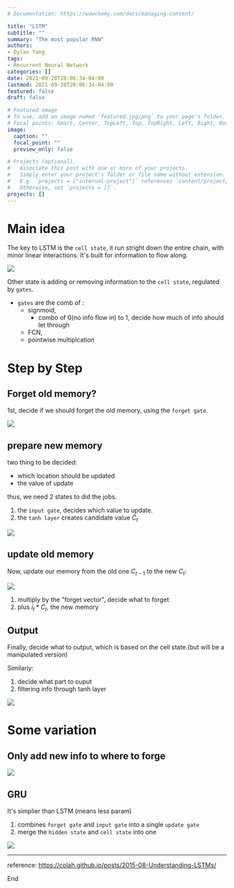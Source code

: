 ```yaml
---
# Documentation: https://wowchemy.com/docs/managing-content/

title: "LSTM"
subtitle: ""
summary: "The most popular RNN"
authors: 
- Dylan Yang
tags: 
- Recurrent Neural Network
categories: []
date: 2021-09-20T20:06:34-04:00
lastmod: 2021-09-20T20:06:34-04:00
featured: false
draft: false

# Featured image
# To use, add an image named `featured.jpg/png` to your page's folder.
# Focal points: Smart, Center, TopLeft, Top, TopRight, Left, Right, BottomLeft, Bottom, BottomRight.
image:
  caption: ""
  focal_point: ""
  preview_only: false

# Projects (optional).
#   Associate this post with one or more of your projects.
#   Simply enter your project's folder or file name without extension.
#   E.g. `projects = ["internal-project"]` references `content/project/deep-learning/index.md`.
#   Otherwise, set `projects = []`.
projects: []
---
```


# Main idea

The key to LSTM is the `cell state`, it run stright down the entire chain, with minor linear interactions. It's built for information to flow along.

![](https://cdn.mathpix.com/snip/images/HGIUuLgyaEt9tFfWIiZ5OSBU6BV00tg1zucASVtqdhA.original.fullsize.png)

Other state is adding or removing information to the `cell state`, regulated by `gates`.
- `gates` are the comb of : 
  - signmoid, 
    - combo of 0(no info flow in) to 1, decide how much of info should let through
  - FCN, 
  - pointwise multiplcation


# Step by Step


## Forget old memory?

1st, decide if we should forget the old memory, using the `forget gate`.


![](https://cdn.mathpix.com/snip/images/GZFXBakLJVo8Q1fPPwEFNXJRS8O_qP0wIsHJqLaWEQE.original.fullsize.png)


## prepare new memory


two thing to be decided:
- which location should be updated
- the value of update

thus, we need 2 states to did the jobs.

1. the `input gate`, decides which value to update.
2. the `tanh layer` creates candidate value $\tilde{C}_{t}$


![](https://cdn.mathpix.com/snip/images/KMF0FXwYgLrb1hWGsohyrZ8mN4onc7FKADS10PsnYRI.original.fullsize.png)

## update old memory
Now, update our memory from the old one $C_{t-1}$ to the new $C_{t}$:

![](https://cdn.mathpix.com/snip/images/KrLcMwUpdu0SH0Z686CNcVzqHDhh7O-DFTXuk2xiZAE.original.fullsize.png)
1. multiply by the "forget vector", decide what to forget
2. plus $i_{t} * \tilde{C}_{t}$, the new memory


## Output

Finally, decide what to output, which is based on the cell state.(but will be a manipulated version)

Similariy:
1. decide what part to ouput
2. filtering info through tanh layer

![](https://cdn.mathpix.com/snip/images/9qE3pwnQKtwmjf48veFlla11gd6amYpARvyfPg3QorA.original.fullsize.png)


# Some variation

## Only add new info to where to forge

![](https://cdn.mathpix.com/snip/images/h_MB6OCA0DD4QAr12xyWTyXAbNM1Aid5Vc-5RfPojJ4.original.fullsize.png)

## GRU

It's simplier than LSTM (means less param)
1. combines `forget gate` and `input gate` into a single `update gate`
2. merge the `hidden state` and `cell state` into one 

![](https://cdn.mathpix.com/snip/images/-GWwZypC6BD_5lml_OYI0lNWqvavHxzUt4TMgwNdfC0.original.fullsize.png)


---
reference: https://colah.github.io/posts/2015-08-Understanding-LSTMs/


End

